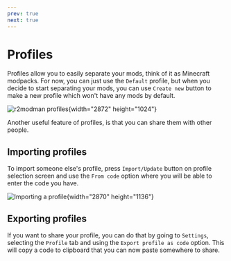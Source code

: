 ```yaml
---
prev: true
next: true
---
```


# Profiles

Profiles allow you to easily separate your mods, think of it as Minecraft modpacks.
For now, you can just use the `Default` profile, but when you decide to start separating your mods,
you can use `Create new` button to make a new profile which won't have any mods by default.

![r2modman profiles](/images/installation/profiles/profiles.webp){width="2872" height="1024"}

Another useful feature of profiles, is that you can share them with other people.

## Importing profiles

To import someone else's profile, press `Import/Update` button on profile selection screen
and use the `From code` option where you will be able to enter the code you have.

![Importing a profile](/images/installation/profiles/importing.webp){width="2870" height="1136"}

## Exporting profiles

If you want to share your profile, you can do that by going to `Settings`,
selecting the `Profile` tab and using the `Export profile as code` option.
This will copy a code to clipboard that you can now paste somewhere to share.

[//]: # (![Exporting a profile]&#40;/images/installation/profiles/exporting.webp&#41;)
